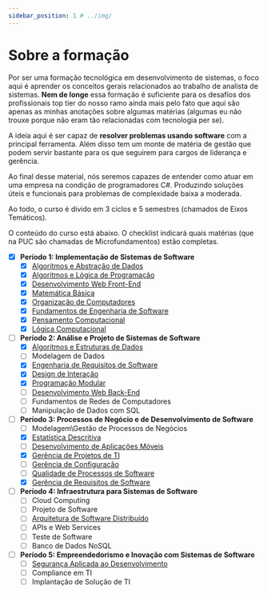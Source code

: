 ```yaml
---
sidebar_position: 1 # ../img/
---
```


# Sobre a formação

Por ser uma formação tecnológica em desenvolvimento de sistemas, o foco aqui é aprender os conceitos gerais relacionados ao trabalho de analista de sistemas. **Nem de longe** essa formação é suficiente para os desafios dos profissionais top tier do nosso ramo ainda mais pelo fato que aqui são apenas as minhas anotações sobre algumas matérias (algumas eu não trouxe porque não eram tão relacionadas com tecnologia per se).

A ideia aqui é ser capaz de **resolver problemas usando software** com a principal ferramenta. Além disso tem um monte de matéria de gestão que podem servir bastante para os que seguirem para cargos de liderança e gerência.

Ao final desse material, nós seremos capazes de entender como atuar em uma empresa na condição de programadores C#. Produzindo soluções úteis e funcionais para problemas de complexidade baixa a moderada.

Ao todo, o curso é divido em 3 ciclos e 5 semestres (chamados de Eixos Temáticos).

O conteúdo do curso está abaixo. O checklist indicará quais matérias (que na PUC são chamadas de Microfundamentos) estão completas.

- [x] **Período 1: Implementação de Sistemas de Software**
    - [x] [Algoritmos e Abstração de Dados](/CC_site/nav/PUC/periodo1/algoritmos_e_abstracao/)
    - [x] [Algoritmos e Lógica de Programação](/CC_site/nav/PUC/periodo1/algoritmos_e_logica/)
    - [x] [Desenvolvimento Web Front-End](/CC_site/nav/PUC/periodo1/desenvolvimento_web/)
    - [x] [Matemática Básica](/CC_site/nav/PUC/periodo1/matematica_basica/)
    - [x] [Organização de Computadores](/CC_site/nav/PUC/periodo1/organizacao_computadores/)
    - [x] [Fundamentos de Engenharia de Software](/CC_site/nav/PUC/periodo1/fundamentos_eng_soft/)
    - [x] [Pensamento Computacional](/CC_site/nav/PUC/periodo1/pensamento_comp/)
    - [x] [Lógica Computacional](/CC_site/nav/PUC/periodo1/logica_comp/)

- [ ] **Período 2: Análise e Projeto de Sistemas de Software**
    - [x] [Algoritmos e Estruturas de Dados](/CC_site/nav/PUC/periodo2/algoritmo_estrutura_dados/)
    - [ ] Modelagem de Dados
    - [x] [Engenharia de Requisitos de Software](/CC_site/nav/PUC/periodo2/engenharia_requisitos/)
    - [x] [Design de Interação](/CC_site/nav/PUC/periodo2/design_interacao/)
    - [x] [Programação Modular](/CC_site/nav/PUC/periodo2/programacao_modular/)
    - [ ] [Desenvolvimento Web Back-End](/CC_site/nav/PUC/periodo2/dev_web_backend/)
    - [ ] Fundamentos de Redes de Computadores
    - [ ] Manipulação de Dados com SQL

- [ ] **Período 3: Processos de Negócio e de Desenvolvimento de Software**
    - [ ] Modelagem\Gestão de Processos de Negócios
    - [x] [Estatística Descritiva](/CC_site/nav/PUC/periodo3/estat_desc)
    - [ ] [Desenvolvimento de Aplicações Móveis](/CC_site/nav/PUC/periodo3/dev_mobile/)
    - [x] [Gerência de Projetos de TI](/CC_site/nav/PUC/periodo3/gerencia_projetos/)
    - [ ] [Gerência de Configuração](/CC_site/nav/PUC/periodo3/gerencia_config/)
    - [ ] [Qualidade de Processos de Software](/CC_site/nav/PUC/periodo3/qualidade_processos/)
    - [x] [Gerência de Requisitos de Software](/CC_site/nav/PUC/periodo3/gerencia_requisitos/)

- [ ] **Período 4: Infraestrutura para Sistemas de Software**
    - [ ] Cloud Computing
    - [ ] Projeto de Software
    - [ ] [Arquitetura de Software Distribuído](/CC_site/nav/PUC/periodo4/arquitetura_distribuida/)
    - [ ] APIs e Web Services
    - [ ] Teste de Software
    - [ ] Banco de Dados NoSQL

- [ ] **Período 5: Empreendedorismo e Inovação com Sistemas de Software**
    - [ ] [Segurança Aplicada ao Desenvolvimento](/CC_site/nav/PUC/periodo5/seguranca/)
    - [ ] Compliance em TI
    - [ ] Implantação de Solução de TI
